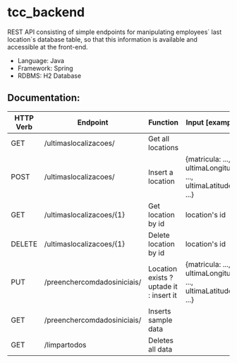 # tcc_backend
REST API consisting of simple endpoints for manipulating employees´ last location´s database table, so that this information is available and accessible at the front-end.
- Language: Java
- Framework: Spring
- RDBMS: H2 Database

## Documentation:

HTTP Verb     | Endpoint                     | Function                                | Input [example]
------------- | -----------------------------|-----------------------------------------|-------------------------------------------------------------|
GET           | /ultimaslocalizacoes/        | Get all locations                       |                                                             |
POST          | /ultimaslocalizacoes/        | Insert a location                       | {matricula: ..., ultimaLongitude: ..., ultimaLatitude: ...} |
GET           | /ultimaslocalizacoes/{1}     | Get location by id                      | location's id                                               |
DELETE        | /ultimaslocalizacoes/{1}     | Delete location by id                   | location's id                                               |
PUT           | /preenchercomdadosiniciais/  | Location exists ? uptade it : insert it | {matricula: ..., ultimaLongitude: ..., ultimaLatitude: ...} |     
GET           | /preenchercomdadosiniciais/  | Inserts sample data                     |                                                             |
GET           | /limpartodos                 | Deletes all data                        |                                                             |
